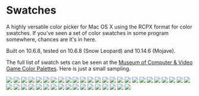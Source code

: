 # Swatches

A highly versatile color picker for Mac OS X using the RCPX format for color swatches. If you've seen a set of color swatches in some program somewhere, chances are it's in here.

Built on 10.6.8, tested on 10.6.8 (Snow Leopard) and 10.14.6 (Mojave).

The full list of swatch sets can be seen at the [Museum of Computer & Video Game Color Palettes](http://www.kreativekorp.com/moccp/). Here is just a small sampling.

![](wiki/addcolor.png) ![](wiki/ansi.png) ![](wiki/apple2.png) ![](wiki/appleworks.png) ![](wiki/cga.png) ![](wiki/clarisworks.png) ![](wiki/commodore64.png) ![](wiki/css.png) ![](wiki/dstudio.png) ![](wiki/googledocs.png) ![](wiki/grayscale.png) ![](wiki/html.png) ![](wiki/iconographer.png) ![](wiki/imagewriter.png) ![](wiki/kde.png) ![](wiki/macos4.png) ![](wiki/macos8.png) ![](wiki/macoscrayons.png) ![](wiki/macosxcrayons.png) ![](wiki/mariopaint.png) ![](wiki/materialdesign.png) ![](wiki/monop1.png) ![](wiki/monop3.png) ![](wiki/mspaint.png) ![](wiki/nes.png) ![](wiki/newhorizons.png) ![](wiki/newleaf.png) ![](wiki/ntsc.png) ![](wiki/office2008.png) ![](wiki/pebble.png) ![](wiki/photoshop.png) ![](wiki/pico8.png) ![](wiki/quickdraw.png) ![](wiki/resplendence.png) ![](wiki/sepia.png) ![](wiki/solarized.png) ![](wiki/spectrum.png) ![](wiki/superpaint.png) ![](wiki/tango.png) ![](wiki/vga.png) ![](wiki/visibone.png) ![](wiki/xkcd.png)
